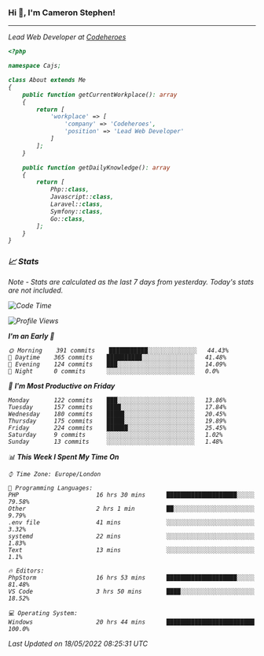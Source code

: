 ### Hi 👋, I'm Cameron Stephen!
<hr>
<p><em>Lead Web Developer at <a href="https://codeheroes.co.uk">Codeheroes</a></p>


```php
<?php

namespace Cajs;

class About extends Me
{
    public function getCurrentWorkplace(): array
    {
        return [
            'workplace' => [
                'company' => 'Codeheroes',
                'position' => 'Lead Web Developer'
            ]
        ];
    }

    public function getDailyKnowledge(): array
    {
        return [
            Php::class,
            Javascript::class,
            Laravel::class,
            Symfony::class,
            Go::class,
        ];
    }
}
```

### 📈 Stats
<p><em>Note - Stats are calculated as the last 7 days from yesterday. Today's stats are not included.</em></p>


<!--START_SECTION:waka-->
![Code Time](http://img.shields.io/badge/Code%20Time-2%2C871%20hrs%2036%20mins-blue)

![Profile Views](http://img.shields.io/badge/Profile%20Views-0-blue)

**I'm an Early 🐤** 

```text
🌞 Morning    391 commits    ███████████░░░░░░░░░░░░░░   44.43% 
🌆 Daytime    365 commits    ██████████░░░░░░░░░░░░░░░   41.48% 
🌃 Evening    124 commits    ███░░░░░░░░░░░░░░░░░░░░░░   14.09% 
🌙 Night      0 commits      ░░░░░░░░░░░░░░░░░░░░░░░░░   0.0%

```
📅 **I'm Most Productive on Friday** 

```text
Monday       122 commits    ███░░░░░░░░░░░░░░░░░░░░░░   13.86% 
Tuesday      157 commits    ████░░░░░░░░░░░░░░░░░░░░░   17.84% 
Wednesday    180 commits    █████░░░░░░░░░░░░░░░░░░░░   20.45% 
Thursday     175 commits    █████░░░░░░░░░░░░░░░░░░░░   19.89% 
Friday       224 commits    ██████░░░░░░░░░░░░░░░░░░░   25.45% 
Saturday     9 commits      ░░░░░░░░░░░░░░░░░░░░░░░░░   1.02% 
Sunday       13 commits     ░░░░░░░░░░░░░░░░░░░░░░░░░   1.48%

```


📊 **This Week I Spent My Time On** 

```text
⌚︎ Time Zone: Europe/London

💬 Programming Languages: 
PHP                      16 hrs 30 mins      ████████████████████░░░░░   79.58% 
Other                    2 hrs 1 min         ██░░░░░░░░░░░░░░░░░░░░░░░   9.79% 
.env file                41 mins             ░░░░░░░░░░░░░░░░░░░░░░░░░   3.32% 
systemd                  22 mins             ░░░░░░░░░░░░░░░░░░░░░░░░░   1.83% 
Text                     13 mins             ░░░░░░░░░░░░░░░░░░░░░░░░░   1.1%

🔥 Editors: 
PhpStorm                 16 hrs 53 mins      ████████████████████░░░░░   81.48% 
VS Code                  3 hrs 50 mins       ████░░░░░░░░░░░░░░░░░░░░░   18.52%

💻 Operating System: 
Windows                  20 hrs 44 mins      █████████████████████████   100.0%

```


 Last Updated on 18/05/2022 08:25:31 UTC
<!--END_SECTION:waka-->
